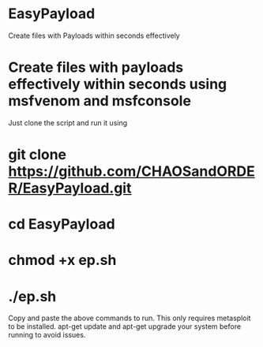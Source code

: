 # EasyPayload
Create files with Payloads within seconds effectively
# Create files with payloads effectively within seconds using msfvenom and msfconsole
Just clone the script and run it using
# git clone https://github.com/CHAOSandORDER/EasyPayload.git
# cd EasyPayload
# chmod +x ep.sh
# ./ep.sh
Copy and paste the above commands to run.
This only requires metasploit to be installed.
apt-get update and apt-get upgrade your system before running to avoid issues.
